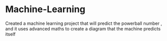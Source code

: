 # Machine-Learning

Created a machine learning project that will predict the powerball number , and it uses advanced maths to create a diagram that the machine predicts itself 
